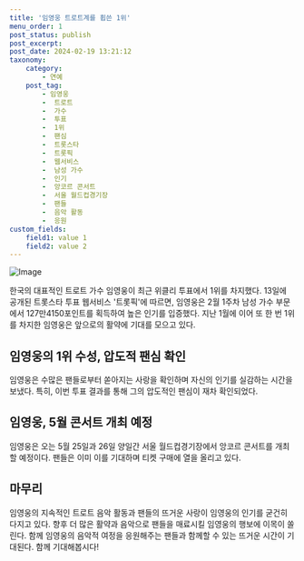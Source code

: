 ```yaml
---
title: '임영웅 트로트계를 휩쓴 1위'
menu_order: 1
post_status: publish
post_excerpt: 
post_date: 2024-02-19 13:21:12
taxonomy:
    category:
        - 연예
    post_tag:
        - 임영웅
        -  트로트
        -  가수
        -  투표
        -  1위
        -  팬심
        -  트롯스타
        -  트롯픽
        -  웹서비스
        -  남성 가수
        -  인기
        -  앙코르 콘서트
        -  서울 월드컵경기장
        -  팬들
        -  음악 활동
        -  응원
custom_fields:
    field1: value 1
    field2: value 2
---
```


![Image](https://ssl.pstatic.net/mimgnews/image/382/2024/02/13/0001106157_001_20240213094401411.jpg?type=w540)

한국의 대표적인 트로트 가수 임영웅이 최근 위클리 투표에서 1위를 차지했다. 13일에 공개된 트롯스타 투표 웹서비스 '트롯픽'에 따르면, 임영웅은 2월 1주차 남성 가수 부문에서 127만4150포인트를 획득하여 높은 인기를 입증했다. 지난 1월에 이어 또 한 번 1위를 차지한 임영웅은 앞으로의 활약에 기대를 모으고 있다. 
## 임영웅의 1위 수성, 압도적 팬심 확인
임영웅은 수많은 팬들로부터 쏟아지는 사랑을 확인하며 자신의 인기를 실감하는 시간을 보냈다. 특히, 이번 투표 결과를 통해 그의 압도적인 팬심이 재차 확인되었다. 
## 임영웅, 5월 콘서트 개최 예정
임영웅은 오는 5월 25일과 26일 양일간 서울 월드컵경기장에서 앙코르 콘서트를 개최할 예정이다. 팬들은 이미 이를 기대하며 티켓 구매에 열을 올리고 있다.
## 마무리
임영웅의 지속적인 트로트 음악 활동과 팬들의 뜨거운 사랑이 임영웅의 인기를 굳건히 다지고 있다. 향후 더 많은 활약과 음악으로 팬들을 매료시킬 임영웅의 행보에 이목이 쏠린다. 함께 임영웅의 음악적 여정을 응원해주는 팬들과 함께할 수 있는 뜨거운 시간이 기대된다. 함께 기대해봅시다!
